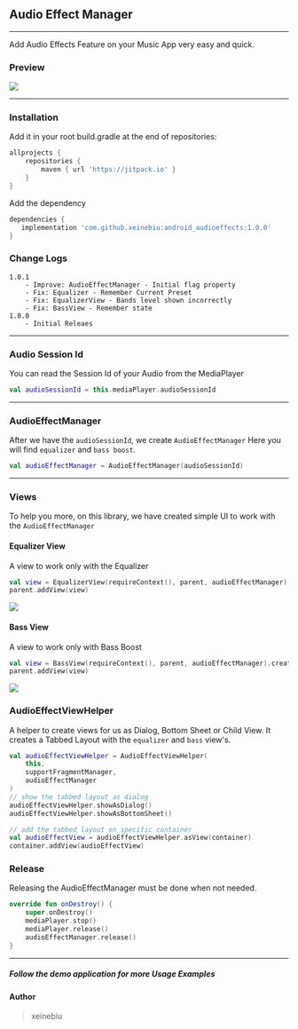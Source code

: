 ## Audio Effect Manager
----
Add Audio Effects Feature on your Music App very easy and quick.

### Preview
![](docs/demo.gif)

----
### Installation
Add it in your root build.gradle at the end of repositories:
````groovy
allprojects {
	repositories {
		maven { url 'https://jitpack.io' }
	}
}
````
Add the dependency
````groovy
dependencies {
   implementation 'com.github.xeinebiu:android_audioeffects:1.0.0'
}
````

### Change Logs
    1.0.1
        - Improve: AudioEffectManager - Initial flag property 
        - Fix: Equalizer - Remember Current Preset
        - Fix: EqualizerView - Bands level shown incorrectly
        - Fix: BassView - Remember state
    1.0.0
        - Initial Releaes

----
### Audio Session Id
You can read the Session Id of your Audio from the MediaPlayer
````kotlin
val audioSessionId = this.mediaPlayer.audioSessionId
````

----
### AudioEffectManager
After we have the ``audioSessionId``, we create `AudioEffectManager`
Here you will find `equalizer` and `bass boost`.
````kotlin
val audioEffectManager = AudioEffectManager(audioSessionId)
````

----
### Views
To help you more, on this library, we have created simple UI to work with the `AudioEffectManager`
#### Equalizer View
A view to work only with the Equalizer
````kotlin
val view = EqualizerView(requireContext(), parent, audioEffectManager).createView()
parent.addView(view)
````
![](docs/view_equalizer.jpg) 

#### Bass View
A view to work only with Bass Boost
````kotlin
val view = BassView(requireContext(), parent, audioEffectManager).createView()
parent.addView(view)
````
![](docs/view_bass.jpg) 

### AudioEffectViewHelper
A helper to create views for us as Dialog, Bottom Sheet or Child View.
It creates a Tabbed Layout with the `equalizer` and `bass` view's.
````kotlin
val audioEffectViewHelper = AudioEffectViewHelper(
    this,
    supportFragmentManager,
    audioEffectManager
)
// show the tabbed layout as dialog
audioEffectViewHelper.showAsDialog()
audioEffectViewHelper.showAsBottomSheet()

// add the tabbed layout on specific container
val audioEffectView = audioEffectViewHelper.asView(container)
container.addView(audioEffectView)
````

### Release
Releasing the AudioEffectManager must be done when not needed.
````kotlin
override fun onDestroy() {
    super.onDestroy()
    mediaPlayer.stop()
    mediaPlayer.release()
    audioEffectManager.release()
}
````

----
##### Follow the demo application for more Usage Examples

#### Author
> xeinebiu
